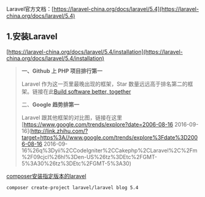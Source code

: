 Laravel官方文档：[https://laravel-china.org/docs/laravel/5.4](https://laravel-china.org/docs/laravel/5.4)

## **1.安装Laravel**

[https://laravel-china.org/docs/laravel/5.4/installation](https://laravel-china.org/docs/laravel/5.4/installation)

> **一、Github 上 PHP 项目排行第一**
>
> Laravel 作为这一页里最晚出现的框架，Star 数量远远高于排名第二的框架。链接在此[Build software better, together](http://link.zhihu.com/?target=https%3A//github.com/search%3Fl%3DPHP%26o%3Ddesc%26q%3D%2Bstars%3A%3E0%26ref%3Dsearchresults%26s%3Dstars%26type%3DRepositories)
>
> 二、**Google 趋势排第一**
>
> Laravel 跟其他框架的对比图，链接在这里[https://www.google.com/trends/explore?date=2006-08-16 2016-09-16](http://link.zhihu.com/?target=https%3A//www.google.com/trends/explore%3Fdate%3D2006-08-16 2016-09-16%26q%3Dyii%2CCodeIgniter%2CCakephp%2CLaravel%2C%2Fm%2F09cjcl%26hl%3Den-US%26tz%3DEtc%2FGMT-5%3A30%26tz%3DEtc%2FGMT-5%3A30)

[composer安装指定版本的laravel](http://www.cnblogs.com/huangye-dream/p/4464439.html)

```
composer create-project laravel/laravel blog 5.4
```



